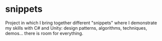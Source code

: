 # snippets
Project in which I bring together different "snippets" where I demonstrate my skills with C# and Unity: design patterns, algorithms, techniques, demos... there is room for everything.
